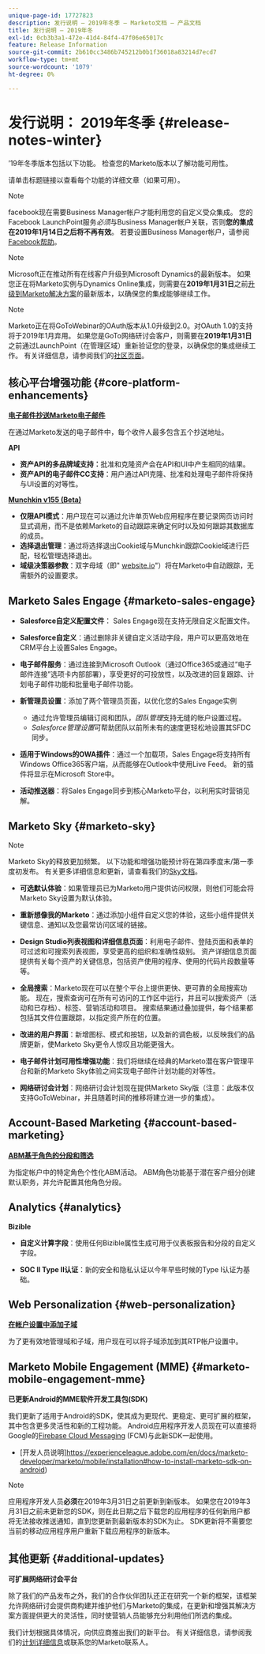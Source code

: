 ```yaml
---
unique-page-id: 17727823
description: 发行说明 — 2019年冬季 — Marketo文档 — 产品文档
title: 发行说明 — 2019年冬
exl-id: 0cb3b3a1-472e-41d4-84f4-47f06e65017c
feature: Release Information
source-git-commit: 2b610cc3486b745212b0b1f36018a83214d7ecd7
workflow-type: tm+mt
source-wordcount: '1079'
ht-degree: 0%

---
```


# 发行说明： 2019年冬季 {#release-notes-winter}

’19年冬季版本包括以下功能。 检查您的Marketo版本以了解功能可用性。

请单击标题链接以查看每个功能的详细文章（如果可用）。

>[!NOTE]
>
>facebook现在需要Business Manager帐户才能利用您的自定义受众集成。 您的Facebook LaunchPoint服务&#x200B;*必须*&#x200B;与Business Manager帐户关联，否则&#x200B;**您的集成在2019年1月14日之后将不再有效**。 若要设置Business Manager帐户，请参阅[Facebook帮助](https://www.facebook.com/business/help/1710077379203657)。

>[!NOTE]
>
>Microsoft正在推动所有在线客户升级到Microsoft Dynamics的最新版本。 如果您正在将Marketo实例与Dynamics Online集成，则需要在&#x200B;**2019年1月31日**&#x200B;之前[升级到Marketo解决方案](/help/marketo/product-docs/crm-sync/microsoft-dynamics-sync/sync-setup/update-the-marketo-solution-for-microsoft-dynamics.md)的最新版本，以确保您的集成能够继续工作。

>[!NOTE]
>
>Marketo正在将GoToWebinar的OAuth版本从1.0升级到2.0。对OAuth 1.0的支持将于2019年1月弃用。 如果您是GoTo网络研讨会客户，则需要在&#x200B;**2019年1月31日**&#x200B;之前通过LaunchPoint（在管理区域）重新验证您的登录，以确保您的集成继续工作。 有关详细信息，请参阅我们的[社区页面](https://nation.marketo.com/docs/DOC-6739-gotowebinar-authentication-change-take-action-before-1312019)。

## 核心平台增强功能 {#core-platform-enhancements}

**[电子邮件抄送Marketo电子邮件](/help/marketo/product-docs/email-marketing/general/email-cc.md)**

在通过Marketo发送的电子邮件中，每个收件人最多包含五个抄送地址。

**API**

* **资产API的多品牌域支持：**&#x200B;批准和克隆资产会在API和UI中产生相同的结果。
* **资产API的电子邮件CC支持**：用户通过API克隆、批准和处理电子邮件将保持与UI设置的对等性。

**[Munchkin v155 (Beta)](https://experienceleague.adobe.com/en/docs/marketo-developer/marketo/javascriptapi/lead-tracking)**

* **仅限API模式**：用户现在可以通过允许单页Web应用程序在要记录网页访问时显式调用，而不是依赖Marketo的自动跟踪来确定何时以及如何跟踪其数据库的成员。
* **选择退出管理**：通过将选择退出Cookie域与Munchkin跟踪Cookie域进行匹配，轻松管理选择退出。
* **域级决策器参数**：双字母域（即&quot; [website.io](https://website.io)&quot;）将在Marketo中自动跟踪，无需额外的设置要求。

## Marketo Sales Engage {#marketo-sales-engage}

* **Salesforce自定义配置文件**： Sales Engage现在支持无限自定义配置文件。

* **Salesforce自定义**：通过删除非关键自定义活动字段，用户可以更高效地在CRM平台上设置Sales Engage。
* **电子邮件服务**：通过连接到Microsoft Outlook（通过Office365或通过“电子邮件连接”选项卡内部部署），享受更好的可投放性，以及改进的回复跟踪、计划电子邮件功能和批量电子邮件功能。
* **新管理员设置**：添加了两个管理员页面，以优化您的Sales Engage实例

   * 通过允许管理员编辑订阅和团队，_团队管理_&#x200B;支持无缝的帐户设置过程。
   * _Salesforce管理设置_&#x200B;可帮助团队以前所未有的速度更轻松地设置其SFDC同步。

* **适用于Windows的OWA插件**：通过一个加载项，Sales Engage将支持所有Windows Office365客户端，从而能够在Outlook中使用Live Feed。 新的插件将显示在Microsoft Store中。
* **活动推送器**：将Sales Engage同步到核心Marketo平台，以利用实时营销见解。

## Marketo Sky {#marketo-sky}

>[!NOTE]
>
>Marketo Sky的释放更加频繁。 以下功能和增强功能预计将在第四季度末/第一季度初发布。 有关更多详细信息和更新，请查看我们的[Sky文档](https://help.marketo.com/)。

* **可选默认体验**：如果管理员已为Marketo用户提供访问权限，则他们可能会将Marketo Sky设置为默认体验。

* **重新想像我的Marketo**：通过添加小组件自定义您的体验，这些小组件提供关键信息、通知以及您最常访问区域的链接。

* **Design Studio列表视图和详细信息页面**：利用电子邮件、登陆页面和表单的可过滤和可搜索列表视图，享受更高的组织和准确性级别。 资产详细信息页面提供有关每个资产的关键信息，包括资产使用的程序、使用的代码片段数量等等。

* **全局搜索**：Marketo现在可以在整个平台上提供更快、更可靠的全局搜索功能。 现在，搜索查询可在所有可访问的工作区中运行，并且可以搜索资产（活动和已存档）、标签、营销活动和项目。 搜索结果通过叠加提供，每个结果都包括其文件位置跟踪，以指定资产所在的位置。

* **改进的用户界面**：新增图标、模式和按钮，以及新的调色板，以反映我们的品牌更新，使Marketo Sky更令人惊叹且功能更强大。

* **电子邮件计划可用性增强功能**：我们将继续在经典的Marketo潜在客户管理平台和新的Marketo Sky体验之间实现电子邮件计划功能的对等性。
* **网络研讨会计划**：网络研讨会计划现在提供Marketo Sky版（注意：此版本仅支持GoToWebinar，并且随着时间的推移将建立进一步的集成）。

## Account-Based Marketing {#account-based-marketing}

**[ABM基于角色的分段和筛选](/help/marketo/product-docs/target-account-management/using-personas.md)**

为指定帐户中的特定角色个性化ABM活动。 ABM角色功能基于潜在客户细分创建默认职务，并允许配置其他角色分段。

## Analytics {#analytics}

**Bizible**

* **自定义计算字段**：使用任何Bizible属性生成可用于仪表板报告和分段的自定义字段。

* **SOC II Type II认证**：新的安全和隐私认证以今年早些时候的Type I认证为基础。

## Web Personalization {#web-personalization}

**[在帐户设置中添加子域](/help/marketo/product-docs/web-personalization/getting-started/workspaces-in-web-personalization.md)**

为了更有效地管理域和子域，用户现在可以将子域添加到其RTP帐户设置中。

## Marketo Mobile Engagement (MME) {#marketo-mobile-engagement-mme}

**已更新Android的MME软件开发工具包(SDK)**

我们更新了适用于Android的SDK，使其成为更现代、更稳定、更可扩展的框架，其中包含更多灵活性和新的工程功能。 Android应用程序开发人员现在可以直接将Google的[Firebase Cloud Messaging](https://firebase.google.com/docs/cloud-messaging/) (FCM)与此新SDK一起使用。

* [开发人员说明]https://experienceleague.adobe.com/en/docs/marketo-developer/marketo/mobile/installation#how-to-install-marketo-sdk-on-android)

>[!NOTE]
>
>应用程序开发人员&#x200B;**必须**&#x200B;在2019年3月31日之前更新到新版本。 如果您在2019年3月31日之前未更新您的SDK，则在此日期之后下载您的应用程序的任何新用户都将无法接收推送通知，直到您更新到最新版本的SDK为止。 SDK更新将不需要您当前的移动应用程序用户重新下载应用程序的新版本。

## 其他更新 {#additional-updates}

**可扩展网络研讨会平台**

除了我们的产品发布之外，我们的合作伙伴团队还正在研究一个新的框架，该框架允许网络研讨会提供商构建并维护他们与Marketo的集成，在更新和增强其解决方案方面提供更大的灵活性，同时使营销人员能够充分利用他们所选的集成。

我们计划根据具体情况，向供应商推出我们的新平台。 有关详细信息，请参阅我们的[计划详细信息](https://www.marketo.com/why-marketo/partners/technology/)或联系您的Marketo联系人。
